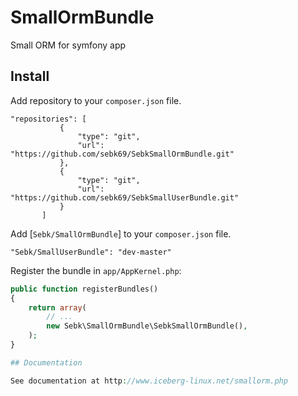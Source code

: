 # SmallOrmBundle
Small ORM for symfony app

## Install

Add repository to your `composer.json` file.

```
"repositories": [
           {
               "type": "git",
               "url": "https://github.com/sebk69/SebkSmallOrmBundle.git"
           },
           {
               "type": "git",
               "url": "https://github.com/sebk69/SebkSmallUserBundle.git"
           }
       ]
```

Add [`Sebk/SmallOrmBundle`]
to your `composer.json` file.

```
"Sebk/SmallUserBundle": "dev-master"
```

Register the bundle in `app/AppKernel.php`:

``` php
public function registerBundles()
{
    return array(
        // ...
        new Sebk\SmallOrmBundle\SebkSmallOrmBundle(),
    );
}

## Documentation

See documentation at http://www.iceberg-linux.net/smallorm.php
